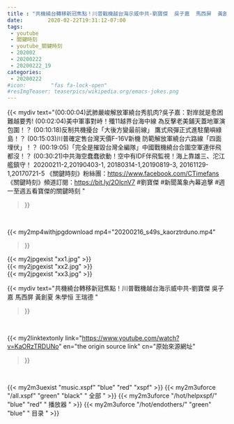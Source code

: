 ```yaml
---
title : "共機繞台轉移新冠焦點！川普戰機越台海示威中共-劉寶傑  吳子嘉  馬西屏  黃創夏 朱學恒  王瑞德 "
date:        2020-02-22T19:31:12-07:00
tags:
 - youtube
 - 關鍵時刻
 - youtube_關鍵時刻
 - 202002
 - 20200222
 - 20200222_19
categories:
 - 20200222
#icon:        "fas fa-lock-open"
#resImgTeaser: teaserpics/wikipedia.org/emacs-jokes.png
---
```


{{< mydiv text="(00:00:04)武肺嚴峻解放軍繞台秀肌肉?吳子嘉：對岸就是愈困難越要秀! (00:02:04)美中軍事對峙！殲11越界台海中線 為反擊老美鋪天蓋地軍演包圍！？ (00:10:18)反制共機擾台「大後方變最前線」 鷹式飛彈正式進駐蘭嶼綠島！？ (00:15:03)川普確定售台灣天價F-16V新機 防範解放軍繞台六路線「四面埋伏」！？ (00:19:05)「完全是摧毀台灣全編隊」中國戰機繞台合圍空軍連伴飛都沒！？ (00:30:21)中共海空蠢蠢欲動！空中有IDF伴飛監視！海上靠雄三、沱江艦鎮守！  20200211-2,20190403-1, 20180314-1,20190819-3, 20161129-1,20170721-5  《關鍵時刻》粉絲團：https://www.facebook.com/CTimefans 《關鍵時刻》頻道訂閱：https://bit.ly/2OlcnV7  #劉寶傑 #新聞萬象內幕追擊 #週一至週五看寶傑的關鍵時刻 "
>}}
<br>


{{< my2mp4withjpgdownload mp4="20200216_s49s_kaorztrduno.mp4"
>}}

{{< my2jpgexist "xx1.jpg" >}}<br>
{{< my2jpgexist "xx2.jpg" >}}<br>
{{< my2jpgexist "xx3.jpg" >}}<br>



{{< mydiv text="共機繞台轉移新冠焦點！川普戰機越台海示威中共-劉寶傑  吳子嘉  馬西屏  黃創夏 朱學恒  王瑞德 "
>}}
<br>

{{< my2linktextonly link="https://www.youtube.com/watch?v=KaORzTRDUNo"
en="the origin source link" cn="原始來源網址"
>}}


<br>

{{< my2m3uexist "music.xspf"        "blue"   "red"    "xspf" >}} {{< my2m3uforce "/all.xspf"         "green"  "black"  " 全部 " >}} {{< my2m3uforce "/hot/helpxspf/"    "blue"   "red"    " 播放器 " >}} {{< my2m3uforce "/hot/endothers/"   "green"  "blue"   " 目录 " >}} 
